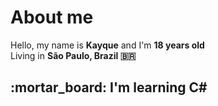 <h1>About me</h1>
Hello, my name is <strong>Kayque</strong> and I'm <strong>18 years old</strong></br>
Living in <strong>São Paulo, Brazil 🇧🇷</strong> </br>


<h2>:mortar_board: I'm learning C#</h2>
<!--
:black_square_button: C#</br>
:ballot_box_with_check:
-->
